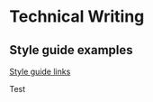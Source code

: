 # Technical Writing #

## Style guide examples ##

[Style guide links](/style-guide-examples/examples-of-styleguides.md)

Test

